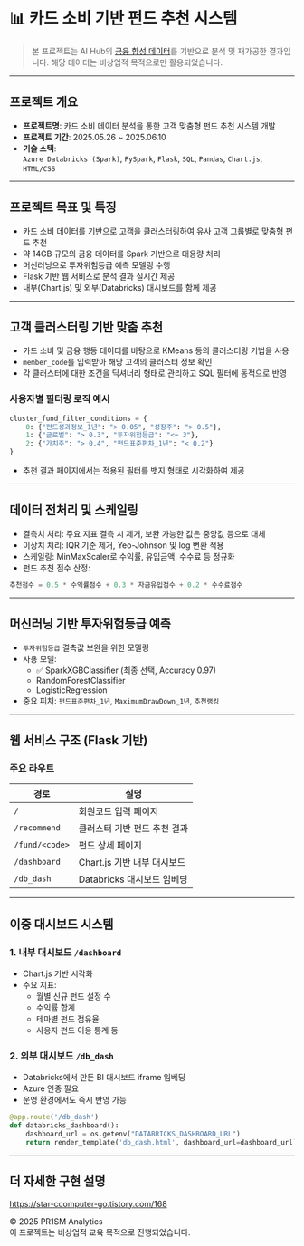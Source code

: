 # 📊 카드 소비 기반 펀드 추천 시스템

> 본 프로젝트는 AI Hub의 [금융 합성 데이터](https://aihub.or.kr/)를 기반으로 분석 및 재가공한 결과입니다. 해당 데이터는 비상업적 목적으로만 활용되었습니다.

---

##  프로젝트 개요

- **프로젝트명**: 카드 소비 데이터 분석을 통한 고객 맞춤형 펀드 추천 시스템 개발  
- **프로젝트 기간**: 2025.05.26 ~ 2025.06.10  
- **기술 스택**:  
  `Azure Databricks (Spark)`, `PySpark`, `Flask`, `SQL`, `Pandas`, `Chart.js`, `HTML/CSS`

---

##  프로젝트 목표 및 특징

- 카드 소비 데이터를 기반으로 고객을 클러스터링하여 유사 고객 그룹별로 맞춤형 펀드 추천
- 약 14GB 규모의 금융 데이터를 Spark 기반으로 대용량 처리
- 머신러닝으로 투자위험등급 예측 모델링 수행
- Flask 기반 웹 서비스로 분석 결과 실시간 제공
- 내부(Chart.js) 및 외부(Databricks) 대시보드를 함께 제공

---

##  고객 클러스터링 기반 맞춤 추천

- 카드 소비 및 금융 행동 데이터를 바탕으로 KMeans 등의 클러스터링 기법을 사용
- `member_code`를 입력받아 해당 고객의 클러스터 정보 확인
- 각 클러스터에 대한 조건을 딕셔너리 형태로 관리하고 SQL 필터에 동적으로 반영

###  사용자별 필터링 로직 예시

```python
cluster_fund_filter_conditions = {
    0: {"펀드성과정보_1년": "> 0.05", "성장주": "> 0.5"},
    1: {"글로벌": "> 0.3", "투자위험등급": "<= 3"},
    2: {"가치주": "> 0.4", "펀드표준편차_1년": "< 0.2"}
}
```

- 추천 결과 페이지에서는 적용된 필터를 뱃지 형태로 시각화하여 제공

---

##  데이터 전처리 및 스케일링

- 결측치 처리: 주요 지표 결측 시 제거, 보완 가능한 값은 중앙값 등으로 대체
- 이상치 처리: IQR 기준 제거, Yeo-Johnson 및 log 변환 적용
- 스케일링: MinMaxScaler로 수익률, 유입금액, 수수료 등 정규화
- 펀드 추천 점수 산정:

```python
추천점수 = 0.5 * 수익률점수 + 0.3 * 자금유입점수 + 0.2 * 수수료점수
```

---

##  머신러닝 기반 투자위험등급 예측

- `투자위험등급` 결측값 보완을 위한 모델링
- 사용 모델:
  - ✅ SparkXGBClassifier (최종 선택, Accuracy 0.97)
  - RandomForestClassifier
  - LogisticRegression
- 중요 피처: `펀드표준편차_1년`, `MaximumDrawDown_1년`, `추천랭킹`

---

##  웹 서비스 구조 (Flask 기반)

### 주요 라우트

| 경로 | 설명 |
|------|------|
| `/` | 회원코드 입력 페이지 |
| `/recommend` | 클러스터 기반 펀드 추천 결과 |
| `/fund/<code>` | 펀드 상세 페이지 |
| `/dashboard` | Chart.js 기반 내부 대시보드 |
| `/db_dash` | Databricks 대시보드 임베딩

---

##  이중 대시보드 시스템

### 1️. 내부 대시보드 `/dashboard`

- Chart.js 기반 시각화
- 주요 지표:
  - 월별 신규 펀드 설정 수
  - 수익률 합계
  - 테마별 펀드 점유율
  - 사용자 펀드 이용 통계 등

### 2️. 외부 대시보드 `/db_dash`

- Databricks에서 만든 BI 대시보드 iframe 임베딩
- Azure 인증 필요
- 운영 환경에서도 즉시 반영 가능

```python
@app.route('/db_dash')
def databricks_dashboard():
    dashboard_url = os.getenv("DATABRICKS_DASHBOARD_URL")
    return render_template('db_dash.html', dashboard_url=dashboard_url)
```

---

##  더 자세한 구현 설명
https://star-ccomputer-go.tistory.com/168

© 2025 PR1SM Analytics  
이 프로젝트는 비상업적 교육 목적으로 진행되었습니다.
